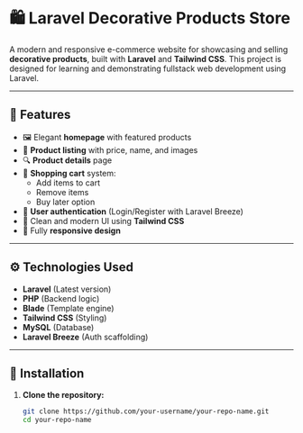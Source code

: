 # 🛍️ Laravel Decorative Products Store

A modern and responsive e-commerce website for showcasing and selling **decorative products**, built with **Laravel** and **Tailwind CSS**. This project is designed for learning and demonstrating fullstack web development using Laravel.

---

## 🚀 Features

- 🖼️ Elegant **homepage** with featured products
- 🛒 **Product listing** with price, name, and images
- 🔍 **Product details** page
- 🧺 **Shopping cart** system:
  - Add items to cart
  - Remove items
  - Buy later option
- 🔐 **User authentication** (Login/Register with Laravel Breeze)
- 💅 Clean and modern UI using **Tailwind CSS**
- 📱 Fully **responsive design**

---

## ⚙️ Technologies Used

- **Laravel** (Latest version)
- **PHP** (Backend logic)
- **Blade** (Template engine)
- **Tailwind CSS** (Styling)
- **MySQL** (Database)
- **Laravel Breeze** (Auth scaffolding)

---

## 📁 Installation

1. **Clone the repository:**
   ```bash
   git clone https://github.com/your-username/your-repo-name.git
   cd your-repo-name
